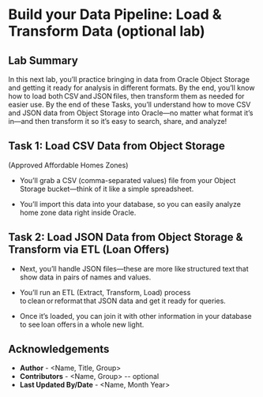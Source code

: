 # Build your Data Pipeline: Load & Transform Data (optional lab)

## Lab Summary 

In this next lab, you’ll practice bringing in data from Oracle Object Storage and getting it ready for analysis in different formats. By the end, you’ll know how to load both CSV and JSON files, then transform them as needed for easier use. By the end of these Tasks, you’ll understand how to move CSV and JSON data from Object Storage into Oracle—no matter what format it’s in—and then transform it so it’s easy to search, share, and analyze!

## Task 1: Load CSV Data from Object Storage 

(Approved Affordable Homes Zones) 

* You’ll grab a CSV (comma-separated values) file from your Object Storage bucket—think of it like a simple spreadsheet. 

* You’ll import this data into your database, so you can easily analyze home zone data right inside Oracle. 

## Task 2: Load JSON Data from Object Storage & Transform via ETL (Loan Offers)

* Next, you’ll handle JSON files—these are more like structured text that show data in pairs of names and values. 

* You’ll run an ETL (Extract, Transform, Load) process to clean or reformat that JSON data and get it ready for queries. 

* Once it’s loaded, you can join it with other information in your database to see loan offers in a whole new light. 

## Acknowledgements
* **Author** - <Name, Title, Group>
* **Contributors** -  <Name, Group> -- optional
* **Last Updated By/Date** - <Name, Month Year>

